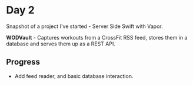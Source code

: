 # Day 2

Snapshot of a project I've started - Server Side Swift with Vapor.

**WODVault** - Captures workouts from a CrossFit RSS feed, stores them in a database and serves them up as a REST API.

## Progress
- Add feed reader, and basic database interaction.